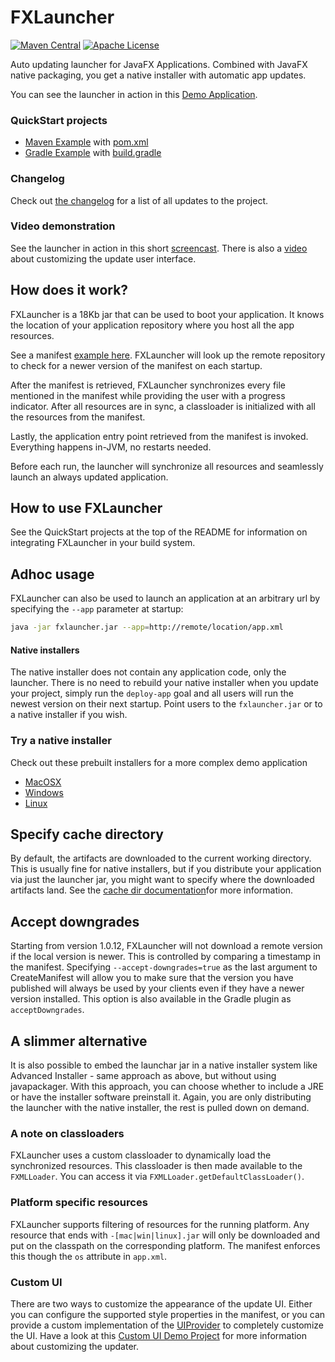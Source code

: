 # FXLauncher

[![Maven Central](https://maven-badges.herokuapp.com/maven-central/no.tornado/fxlauncher/badge.svg)](https://search.maven.org/#search|ga|1|no.tornado.fxlauncher)
[![Apache License](https://img.shields.io/badge/license-Apache%20License%202.0-blue.svg)](http://www.apache.org/licenses/LICENSE-2.0)

Auto updating launcher for JavaFX Applications. Combined with JavaFX native packaging, you get
a native installer with automatic app updates.

You can see the launcher in action in this [Demo Application](http://fxldemo.tornado.no).

### QuickStart projects

- [Maven Example](https://github.com/edvin/fxldemo) with [pom.xml](https://github.com/edvin/fxldemo/blob/master/pom.xml)
- [Gradle Example](https://github.com/edvin/fxldemo-gradle) with [build.gradle](https://github.com/edvin/fxldemo-gradle/blob/master/build.gradle)

### Changelog

Check out [the changelog](https://github.com/edvin/fxlauncher/blob/master/CHANGELOG.md) for a list of all updates to the project.

### Video demonstration
 	
See the launcher in action in this short [screencast](https://www.youtube.com/watch?v=NCP9wjRPQ14). There is also a [video](https://www.youtube.com/watch?v=-6PlFVUgntU) about customizing the update user interface.

## How does it work?

FXLauncher is a 18Kb jar that can be used to boot your application. It knows the location
of your application repository where you host all the app resources.

See a manifest [example here](http://fxldemo.tornado.no/app.xml). FXLauncher will look up the
remote repository to check for a newer version of the manifest on each startup.
 
After the manifest is retrieved, FXLauncher synchronizes every file mentioned in the manifest while 
providing the user with a progress indicator. After all resources are in sync, a classloader is 
initialized with all the resources from the manifest.
 
Lastly, the application entry point retrieved from the manifest is invoked. Everything happens in-JVM, no restarts needed.

Before each run, the launcher will synchronize all resources and seamlessly launch an always updated application.

## How to use FXLauncher

See the QuickStart projects at the top of the README for information on integrating FXLauncher in your build system.

## Adhoc usage
	
FXLauncher can also be used to launch an application at an arbitrary url by specifying the `--app` parameter at startup:
	
```bash
java -jar fxlauncher.jar --app=http://remote/location/app.xml
```

#### Native installers

The native installer does not contain any application code, only the launcher. There is
	no need to rebuild your native installer when you update your project, simply run the `deploy-app` goal
	and all users will run the newest version on their next startup. Point users to the `fxlauncher.jar` or
	 to a native installer if you wish.
	
### Try a native installer
	
Check out these prebuilt installers for a more complex demo application

- [MacOSX](http://fxsamples.tornado.no/CRMApplication-1.0.dmg)
- [Windows](http://fxsamples.tornado.no/CRMApplication-1.0.exe)
- [Linux](http://fxsamples.tornado.no/crmapplication-1.0.deb)

## Specify cache directory

By default, the artifacts are downloaded to the current working directory. This is usually fine for native installers, but if you distribute
your application via just the launcher jar, you might want to specify where the downloaded artifacts land. See the 
[cache dir documentation](https://github.com/edvin/fxlauncher/wiki/Optional-Cache-Directory)for more information.

## Accept downgrades

Starting from version 1.0.12, FXLauncher will not download a remote version if the local version is newer. This is controlled
by comparing a timestamp in the manifest. Specifying `--accept-downgrades=true` as the last argument to CreateManifest will
allow you to make sure that the version you have published will always be used by your clients even if they have a newer version installed.
This option is also available in the Gradle plugin as `acceptDowngrades`.

## A slimmer alternative

It is also possible to embed the launchar jar in a native installer system like Advanced Installer - same approach as above, 
but without using javapackager. With this approach, you can choose whether to include a JRE or have the installer software preinstall it.
Again, you are only distributing the launcher with the native installer, the rest is pulled down on demand.

### A note on classloaders

FXLauncher uses a custom classloader to dynamically load the synchronized resources. This classloader is 
then made available to the `FXMLLoader`. You can access it via `FXMLLoader.getDefaultClassLoader()`.

### Platform specific resources

FXLauncher supports filtering of resources for the running platform. Any resource
that ends with `-[mac|win|linux].jar` will only be downloaded and put on the classpath on the corresponding
platform. The manifest enforces this though the `os` attribute in `app.xml`.

### Custom UI

There are two ways to customize the appearance of the update UI. Either you can configure the 
supported style properties in the manifest, or you can provide a custom implementation of the
[UIProvider](https://github.com/edvin/fxlauncher/blob/master/src/main/java/fxlauncher/UIProvider.java)
to completely customize the UI. Have a look at this [Custom UI Demo Project](https://github.com/edvin/fxlauncher-custom-ui) for
more information about customizing the updater.